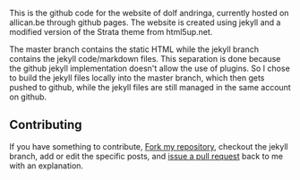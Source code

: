 This is the github code for the website of dolf andringa, currently hosted on allican.be through github pages. 
The website is created using jekyll and a modified version of the Strata theme from html5up.net.

The master branch contains the static HTML while the jekyll branch contains the jekyll code/markdown files. 
This separation is done because the github jekyll implementation doesn't allow the use of plugins. So I chose
to build the jekyll files locally into the master branch, which then gets pushed to github, while the jekyll files
are still managed in the same account on github.

## Contributing

If you have something to contribute, [Fork my repository](https://help.github.com/en/articles/fork-a-repo), checkout the jekyll branch, add or edit the specific posts, and [issue a pull request](https://help.github.com/en/articles/creating-a-pull-request-from-a-fork) back to me with an explanation.
